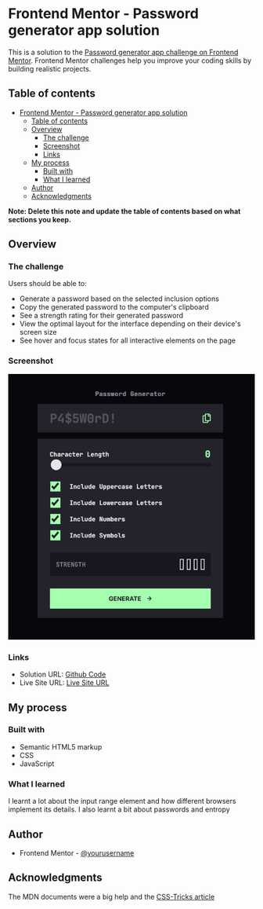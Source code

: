 # Frontend Mentor - Password generator app solution

This is a solution to the [Password generator app challenge on Frontend Mentor](https://www.frontendmentor.io/challenges/password-generator-app-Mr8CLycqjh). Frontend Mentor challenges help you improve your coding skills by building realistic projects. 

## Table of contents

- [Frontend Mentor - Password generator app solution](#frontend-mentor---password-generator-app-solution)
  - [Table of contents](#table-of-contents)
  - [Overview](#overview)
    - [The challenge](#the-challenge)
    - [Screenshot](#screenshot)
    - [Links](#links)
  - [My process](#my-process)
    - [Built with](#built-with)
    - [What I learned](#what-i-learned)
  - [Author](#author)
  - [Acknowledgments](#acknowledgments)

**Note: Delete this note and update the table of contents based on what sections you keep.**

## Overview

### The challenge

Users should be able to:

- Generate a password based on the selected inclusion options
- Copy the generated password to the computer's clipboard
- See a strength rating for their generated password
- View the optimal layout for the interface depending on their device's screen size
- See hover and focus states for all interactive elements on the page

### Screenshot

![](./screenshot.png)


### Links

- Solution URL: [Github Code](https://github.com/nursh/FM-Password-Generator)
- Live Site URL: [Live Site URL](nursh.github.io/FM-Password-Generator/)

## My process

### Built with

- Semantic HTML5 markup
- CSS
- JavaScript

### What I learned

I learnt a lot about the input range element and how different browsers implement its details.
I also learnt a bit about passwords and entropy



## Author

- Frontend Mentor - [@yourusername](https://www.frontendmentor.io/profile/nursh)


## Acknowledgments

The MDN documents were a big help and the [CSS-Tricks article](https://css-tricks.com/sliding-nightmare-understanding-range-input/)